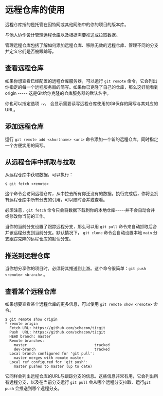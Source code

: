 # 远程仓库的使用

远程仓库指的是托管在因特网或其他网络中的你的项目的版本库。

与他人协作设计管理远程仓库以及根据需要推送或拉取数据。

管理远程仓库包括了解如何添加远程仓库、移除无效的远程仓库、管理不同的分支并定义它们是否被跟踪等。

## 查看远程仓库
如果你想查看已经配置的远程仓库服务器，可以运行 ```git remote``` 命令，它会列出你指定的每一个远程服务器的简写。如果你已克隆了自己的仓库，那么这好能看到origin ----- 这是Git给你克隆的仓库服务器的默认名字。

你也可以指定选项 ```-v```， 会显示需要读写远程仓库使用的Git保存的简写与其对应的URL。

## 添加远程仓库
运行 ```git remote add <shortname> <url>``` 命令添加一个新的远程仓库，同时指定一个方便实用的简写。

## 从远程仓库中抓取与拉取
从远程仓库中获取数据，可以执行：
```
$ git fetch <remote>
```
这个命令会访问远程仓库，从中拉去所有你还没有的数据。执行完成后，你将会拥有远程仓库中所有分支的引用，可以随时合并或查看。

必须注意，```git fetch``` 命令只会将数据下载到你的本地仓库-----并不会自动合并或修改你当前的工作。

当你的当前分支设置了跟踪远程分支，那么可以用 ```git pull``` 命令来自动抓取后合并该远程分支到当前分支。默认情况下， ```git clone``` 命令会自动设置本地 ```main``` 分支跟踪克隆的远程仓库的默认分支。

## 推送到远程仓库
当你想分享你的项目时，必须将其推送到上游。这个命令很简单：```git push <remote> <branch>``` 。

## 查看某个远程仓库
如果想要查看某个远程仓库的更多信息，可以使用 ```git remote show <remote>``` 命令。
```
$ git remote show origin
* remote origin
  Fetch URL: https://github.com/schacon/ticgit
  Push  URL: https://github.com/schacon/ticgit
  HEAD branch: master
  Remote branches:
    master                               tracked
    dev-branch                           tracked
  Local branch configured for 'git pull':
    master merges with remote master
  Local ref configured for 'git push':
    master pushes to master (up to date)
```

它同样会列出远程仓库的URL与跟踪分支的信息。这些信息非常有用，它会列出所有远程分支，以及在当前分支运行 ```git pull``` 会从哪个远程分支拉取、运行```git push``` 会推送到哪个远程分支。